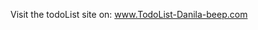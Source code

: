 Visit the todoList site on: <a href="https://danila-beep.github.io/todoList">www.TodoList-Danila-beep.com</a>
